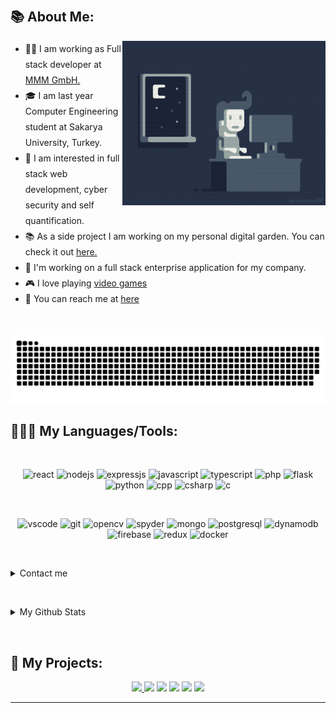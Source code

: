 <!-- <img src="./Misc/waasiq-2.gif" /> -->

<p>&nbsp;</p>


## 📚 About Me:

<a href="https://github.com/waasiq/"><img align="right" width="325" height="263" src="./Misc/coding.gif"></a> 
<div align="left">
<ul style="line-height: 25px;" >
  <li> 👨‍💻 I am working as Full stack developer at <a href="https://www.mmmgroup.com/en">MMM GmbH. </a> </li>
  <li>🎓 I am last year Computer Engineering student at Sakarya University, Turkey.</li>
  <li>📙 I am interested in full stack web development, cyber security and 
  self quantification. </li>
  <li>📚 As a side project I am working on my personal digital garden. You can check it out <a href="https://github.com/waasiq/exobrain"> here.</a></li>
  <li>🎯 I'm working on a full stack enterprise application for my company.</li>
  <li>🎮 I love playing <a href="https://exobrain-waasiq.netlify.app/docs/games/" >video games</a></li>
  <li>📧 You can reach me at <a href="mailto:waasiqmasood@gmail.com">here</a></li>
</div>

<p>&nbsp;</p>

![Snake](https://raw.githubusercontent.com/waasiq/waasiq/983af7981b7422e64c764ad513e348cc4c1f665b/github-contribution-grid-snake.svg)

## 👨🏻‍💻 My Languages/Tools:
<div>
<p>&nbsp;</p>
<p align="center">
<img src="https://img.shields.io/badge/react-%2320232a.svg?style=for-the-badge&logo=react&logoColor=%2361DAFB" alt="react"/> 
<img src="https://img.shields.io/badge/node.js-%2343853D.svg?style=for-the-badge&logo=node.js&logoColor=white" alt="nodejs"/> 
<img src="https://img.shields.io/badge/express.js-%23404d59.svg?style=for-the-badge&logo=express&logoColor=%2361DAFB" alt="expressjs"/> 
<img src="https://img.shields.io/badge/javascript-%23323330.svg?style=for-the-badge&logo=javascript&logoColor=%23F7DF1E" alt="javascript"/> 
<img src="https://img.shields.io/badge/typescript-%23007ACC.svg?style=for-the-badge&logo=typescript&logoColor=white" alt="typescript"/> 
<img src="https://img.shields.io/badge/php-%23777BB4.svg?style=for-the-badge&logo=php&logoColor=white" alt="php"/> 
<img src="https://img.shields.io/badge/flask-%23000.svg?style=for-the-badge&logo=flask&logoColor=white" alt="flask"/>
<img src="https://img.shields.io/badge/python-%2314354C.svg?style=for-the-badge&logo=python&logoColor=white" alt="python"/> 
<img src="https://img.shields.io/badge/c++-%2300599C.svg?style=for-the-badge&logo=c%2B%2B&logoColor=white" alt="cpp"/> 
<img src="https://img.shields.io/badge/c%23-%23239120.svg?style=for-the-badge&logo=c-sharp&logoColor=white" alt="csharp"/> 
<img src="https://img.shields.io/badge/c-%2300599C.svg?style=for-the-badge&logo=c&logoColor=white" alt="c"/> 
</p>

<p>&nbsp;</p>
<p align="center">
<img  alt='vscode' src="https://img.shields.io/badge/Visual%20Studio%20Code-0078d7.svg?style=for-the-badge&logo=visual-studio-code&logoColor=white" />
<img  alt='git' src="https://img.shields.io/badge/git-%23F05033.svg?style=for-the-badge&logo=git&logoColor=white" />
<img  alt='opencv' src="https://img.shields.io/badge/opencv-%23white.svg?style=for-the-badge&logo=opencv&logoColor=white" />
<img src="https://img.shields.io/badge/Spyder-838485?style=for-the-badge&logo=spyder%20ide&logoColor=maroon" alt="spyder" /> 
<img src="https://img.shields.io/badge/MongoDB-%234ea94b.svg?style=for-the-badge&logo=mongodb&logoColor=white" alt="mongo" />
<img src="https://img.shields.io/badge/postgres-%23316192.svg?style=for-the-badge&logo=postgresql&logoColor=white" alt="postgresql" />
<img src="https://img.shields.io/badge/Amazon%20DynamoDB-4053D6?style=for-the-badge&logo=Amazon%20DynamoDB&logoColor=white" alt="dynamodb" />
<img src="https://img.shields.io/badge/firebase-%23039BE5.svg?style=for-the-badge&logo=firebase" alt="firebase" />
<img src="https://img.shields.io/badge/redux-%23593d88.svg?style=for-the-badge&logo=redux&logoColor=white" alt="redux" />
<img src="https://img.shields.io/badge/docker-%230db7ed.svg?style=for-the-badge&logo=docker&logoColor=white" alt="docker" />
</p>
</div>

<p>&nbsp;</p>



<details>
<summary>Contact me</summary>

## ☎️ Contact Me:


  ---
<p align="center">
<a href="mailto:waasiqmasood@gmail.com"><img src='https://img.shields.io/badge/Gmail-D14836?style=for-the-badge&logo=gmail&logoColor=white' alt='gmail'></a>
<a href="https://www.linkedin.com/in/iwaasiq"/><img src='https://img.shields.io/badge/linkedin-%230077B5.svg?style=for-the-badge&logo=linkedin&logoColor=white' alt='linkedin'></a>

</details>

<p>&nbsp;</p>

<details>
<summary>My Github Stats</summary>

## 📈 My Github Stats:     <a href="https://github.com/waasiq"> <img src="https://komarev.com/ghpvc/?username=waasiq&label=Profile+Views&color=2e8b57&style=flat" /></a>

  ---
<a href="https://github.com/waasiq">
  <img height="160px" src="https://github-readme-stats.vercel.app/api?username=waasiq&theme=tokyonight&count_private=true&include_all_commits=true&show_icons=true&hide_border=true&border_radius=15&line_height=24" /></a>
<a href="https://github.com/waasiq/">
  <img height="160px" src="https://github-readme-stats.vercel.app/api/top-langs/?username=waasiq&theme=tokyonight&langs_count=6&layout=compact&hide_border=true&border_radius=15&line_height=24&card_width=380&" /></a>
  
  ---
  
<p align="center">
<a href="https://github.com/waasiq/">
  <img src="http://github-readme-streak-stats.herokuapp.com?user=waasiq&theme=tokyonight&date_format=M%20j%5B%2C%20Y%5D" alt='stats' />
</a>

  ---
  
</details>
  
<p>&nbsp;</p>

<!-- PROJECTS -->

## 🚀 My Projects:
<p align="center">
  <a href="https://github.com/waasiq/yakamoz">
  <img src="https://github-readme-stats.vercel.app/api/pin/?username=waasiq&repo=yakamoz&theme=tokyonight&hide_border=true&border_radius=15&&line_height=24" />
  </a>

  <a href="https://github.com/waasiq/facebook-clone-react">
  <img src="https://github-readme-stats.vercel.app/api/pin/?username=waasiq&repo=facebook-clone-react&theme=tokyonight&hide_border=true&border_radius=15&&line_height=24" /></a>

  <a href="https://github.com/waasiq/icare">
  <img src="https://github-readme-stats.vercel.app/api/pin/?username=waasiq&repo=icare&theme=tokyonight&hide_border=true&border_radius=15&&line_height=24" /></a>


  <a href="https://github.com/waasiq/project-euler">
  <img src="https://github-readme-stats.vercel.app/api/pin/?username=waasiq&repo=project-euler&theme=tokyonight&hide_border=true&border_radius=15&&line_height=24" /></a>

  <a href="https://github.com/waasiq/leetcode">
  <img src="https://github-readme-stats.vercel.app/api/pin/?username=waasiq&repo=leetcode&theme=tokyonight&hide_border=true&border_radius=15&&line_height=24" /></a>

  <a href="https://github.com/waasiq/cancerware">
  <img src="https://github-readme-stats.vercel.app/api/pin/?username=waasiq&theme=tokyonight&repo=cancerware&hide_border=true&border_radius=15&&line_height=24" /></a>
  
  


  ---
